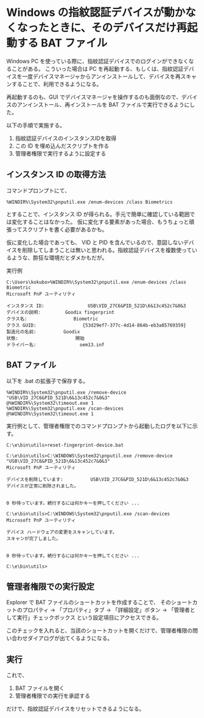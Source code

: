 # Windows の指紋認証デバイスが動かなくなったときに、そのデバイスだけ再起動する BAT ファイル

Windows PC を使っている際に、指紋認証デバイスでのログインができなくなることがある。
こういった場合は PC を再起動する、もしくは、指紋認証デバイスを一度デバイスマネージャからアンインストールして、デバイスを再スキャンすることで、利用できるようになる。

再起動するのも、GUI でデバイスマネージャを操作するのも面倒なので、デバイスのアンインストール、再インストールを BAT ファイルで実行できるようにした。

以下の手順で実施する。

1. 指紋認証デバイスのインスタンスIDを取得
2. この ID を埋め込んだスクリプトを作る
3. 管理者権限で実行するように設定する

## インスタンス ID の取得方法
コマンドプロンプトにて、
```
%WINDIR%\System32\pnputil.exe /enum-devices /class Biometrics
```
とすることで、インスタンス ID が得られる。手元で簡単に確認している範囲では変化することはなかった。
仮に変化する要素があった場合、もうちょっと頑張ってスクリプトを書く必要があるかも。

仮に変化した場合であっても、 VID と PID を含んでいるので、意図しないデバイスを削除してしまうことは無いと思われる。指紋認証デバイスを複数使っているような、酔狂な環境だとダメかもだが。

実行例
```
C:\Users\kokubo>%WINDIR%\System32\pnputil.exe /enum-devices /class Biometric
Microsoft PnP ユーティリティ

インスタンス ID:                USB\VID_27C6&PID_521D\6&13c452c7&0&3
デバイスの説明:         Goodix fingerprint
クラス名:                 Biometric
クラス GUID:                 {53d29ef7-377c-4d14-864b-eb3a85769359}
製造元の名前:          Goodix
状態:                     開始
ドライバー名:                oem13.inf
```


## BAT ファイル

以下を .bat の拡張子で保存する。
```
%WINDIR%\System32\pnputil.exe /remove-device "USB\VID_27C6&PID_521D\6&13c452c7&0&3"
@%WINDIR%\System32\timeout.exe 1
%WINDIR%\System32\pnputil.exe /scan-devices
@%WINDIR%\System32\timeout.exe 1
```

実行例として、管理者権限でのコマンドプロンプトから起動したログを以下に示す。
```
C:\e\bin\utils>reset-fingerprint-device.bat

C:\e\bin\utils>C:\WINDOWS\System32\pnputil.exe /remove-device "USB\VID_27C6&PID_521D\6&13c452c7&0&3"
Microsoft PnP ユーティリティ

デバイスを削除しています:          USB\VID_27C6&PID_521D\6&13c452c7&0&3
デバイスが正常に削除されました。


0 秒待っています。続行するには何かキーを押してください ...

C:\e\bin\utils>C:\WINDOWS\System32\pnputil.exe /scan-devices
Microsoft PnP ユーティリティ

デバイス ハードウェアの変更をスキャンしています。
スキャンが完了しました。


0 秒待っています。続行するには何かキーを押してください ...

C:\e\bin\utils>
```

## 管理者権限での実行設定
Explorer で BAT ファイルのショートカットを作成することで、
そのショートカットのプロパティ -> 「プロパティ」タブ ->
「詳細設定」ボタン -> 「管理者として実行」チェックボックス という設定項目にアクセスできる。

このチェックを入れると、当該のショートカットを開くだけで、管理者権限の問い合わせダイアログが出てくるようになる。

## 実行
これで、
1. BAT ファイルを開く
2. 管理者権限での実行を承認する

だけで、指紋認証デバイスをリセットできるようになる。
